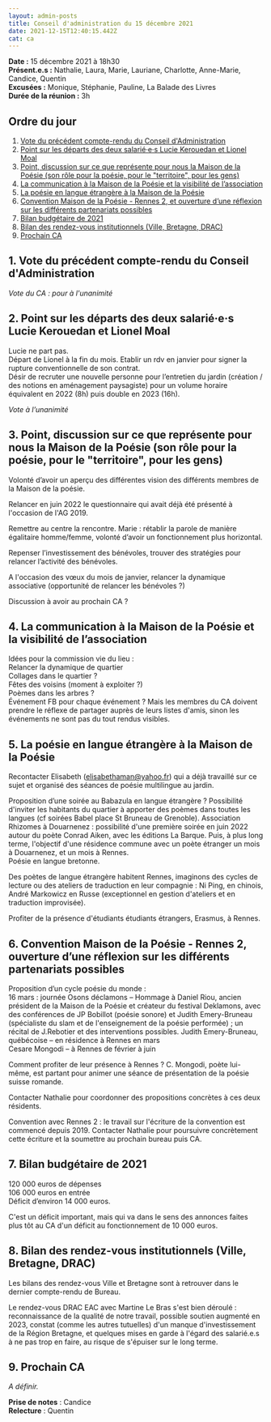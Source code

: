```yaml
---
layout: admin-posts
title: Conseil d'administration du 15 décembre 2021
date: 2021-12-15T12:40:15.442Z
cat: ca
---
```

**Date :** 15 décembre 2021 à 18h30  
**Présent.e.s :** Nathalie, Laura, Marie, Lauriane, Charlotte, Anne-Marie, Candice, Quentin  
**Excusées :** Monique, Stéphanie, Pauline, La Balade des Livres   
**Durée de la réunion :** 3h

## Ordre du jour

1. [Vote du précédent compte-rendu du Conseil d'Administration](#un)
2. [Point sur les départs des deux salarié·e·s Lucie Kerouedan et Lionel Moal](#deux)
3. [Point, discussion sur ce que représente pour nous la Maison de la Poésie (son rôle pour la poésie, pour le "territoire", pour les gens)](#trois)
4. [La communication à la Maison de la Poésie et la visibilité de l’association](#quatre)
5. [La poésie en langue étrangère à la Maison de la Poésie](#cinq)
6. [Convention Maison de la Poésie - Rennes 2, et ouverture d’une réflexion sur les différents partenariats possibles](#six)
7. [Bilan budgétaire de 2021](#sept)
8. [Bilan des rendez-vous institutionnels (Ville, Bretagne, DRAC)](#huit)
9. [Prochain CA](#rdv)

## <a href="#un"></a> 1\. Vote du précédent compte-rendu du Conseil d'Administration

*Vote du CA : pour à l'unanimité*

## <a href="#deux"></a> 2\. Point sur les départs des deux salarié·e·s Lucie Kerouedan et Lionel Moal

Lucie ne part pas.  
Départ de Lionel à la fin du mois. Etablir un rdv en janvier pour signer la rupture conventionnelle de son contrat.  
Désir de recruter une nouvelle personne pour l’entretien du jardin (création / des notions en aménagement paysagiste) pour un volume horaire équivalent en 2022 (8h) puis double en 2023 (16h).

*Vote à l’unanimité*

## <a href="#trois"></a> 3\. Point, discussion sur ce que représente pour nous la Maison de la Poésie (son rôle pour la poésie, pour le "territoire", pour les gens)

Volonté d’avoir un aperçu des différentes vision des différents membres de la Maison de la poésie.

Relancer en juin 2022 le questionnaire qui avait déjà été présenté à l'occasion de l'AG 2019.   

Remettre au centre la rencontre. Marie : rétablir la parole de manière égalitaire homme/femme, volonté d’avoir un fonctionnement plus horizontal.

Repenser l’investissement des bénévoles, trouver des stratégies pour relancer l’activité des bénévoles.

A l'occasion des vœux du mois de janvier, relancer la dynamique associative (opportunité de relancer les bénévoles ?)

Discussion à avoir au prochain CA ?

## <a href="#quatre"></a> 4\. La communication à la Maison de la Poésie et la visibilité de l’association

Idées pour la commission vie du lieu :  
Relancer la dynamique de quartier  
Collages dans le quartier ?  
Fêtes des voisins (moment à exploiter ?)  
Poèmes dans les arbres ?  
Événement FB pour chaque événement ? Mais les membres du CA doivent prendre le réflexe de partager auprès de leurs listes d'amis, sinon les événements ne sont pas du tout rendus visibles.

## <a href="#cinq"></a> 5\. La poésie en langue étrangère à la Maison de la Poésie

Recontacter Elisabeth (elisabethaman@yahoo.fr) qui a déjà travaillé sur ce sujet et organisé des séances de poésie multilingue au jardin.

Proposition d’une soirée au Babazula en langue étrangère ? Possibilité d'inviter les habitants du quartier à apporter des poèmes dans toutes les langues (cf soirées Babel place St Bruneau de Grenoble).
Association Rhizomes à Douarnenez : possibilité d'une première soirée en juin 2022 autour du poète Conrad Aiken, avec les éditions La Barque. Puis, à plus long terme, l'objectif d'une résidence commune avec un poète étranger un mois à Douarnenez, et un mois à Rennes.  
Poésie en langue bretonne.

Des poètes de langue étrangère habitent Rennes, imaginons des cycles de lecture ou des ateliers de traduction en leur compagnie : Ni Ping, en chinois, André Markowicz en Russe (exceptionnel en gestion d'ateliers et en traduction improvisée).

Profiter de la présence d'étudiants étudiants étrangers, Erasmus, à Rennes.

## <a href="#six"></a> 6\. Convention Maison de la Poésie - Rennes 2, ouverture d’une réflexion sur les différents partenariats possibles

Proposition d’un cycle poésie du monde :  
16 mars : journée Osons déclamons – Hommage à Daniel Riou, ancien président de la Maison de la Poésie et créateur du festival Deklamons, avec des conférences de JP Bobillot (poésie sonore) et Judith Emery-Bruneau (spécialiste du slam et de l'enseignement de la poésie performée) ; un récital de J.Rebotier et des interventions possibles. 
Judith Emery-Bruneau, québécoise  – en résidence à Rennes en mars  
Cesare Mongodi – à Rennes de février à juin

Comment profiter de leur présence à Rennes ? C. Mongodi, poète lui-même, est partant pour animer une séance de présentation de la poésie suisse romande.

Contacter Nathalie pour coordonner des propositions concrètes à ces deux résidents.

Convention avec Rennes 2 : le travail sur l'écriture de la convention est commencé depuis 2019. Contacter Nathalie pour poursuivre concrètement cette écriture et la soumettre au prochain bureau puis CA.

## <a href="#sept"></a> 7\. Bilan budgétaire de 2021

120 000 euros de dépenses  
106 000 euros en entrée  
Déficit d’environ 14 000 euros.

C'est un déficit important, mais qui va dans le sens des annonces faites plus tôt au CA d'un déficit au fonctionnement de 10 000 euros.

## <a href="#huit"></a> 8\. Bilan des rendez-vous institutionnels (Ville, Bretagne, DRAC)

Les bilans des rendez-vous Ville et Bretagne sont à retrouver dans le dernier compte-rendu de Bureau.

Le rendez-vous DRAC EAC avec Martine Le Bras s'est bien déroulé : reconnaissance de la qualité de notre travail, possible soutien augmenté en 2023, constat (comme les autres tutuelles) d'un manque d'investissement de la Région Bretagne, et quelques mises en garde à l'égard des salarié.e.s à ne pas trop en faire, au risque de s'épuiser sur le long terme.

## <a href="#rdv"></a> 9\. Prochain CA

*A définir.*

**Prise de notes** : Candice  
**Relecture** : Quentin